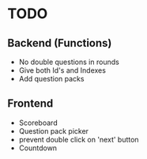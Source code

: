 TODO
====

Backend (Functions)
--
- No double questions in rounds
- Give both Id's and Indexes
- Add question packs

Frontend
--
- Scoreboard
- Question pack picker
- prevent double click on 'next' button
- Countdown 
